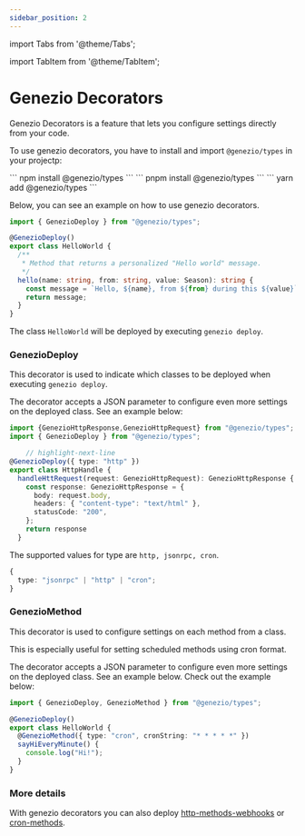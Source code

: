 ```yaml
---
sidebar_position: 2
---
```


import Tabs from '@theme/Tabs';

import TabItem from '@theme/TabItem';

# Genezio Decorators

Genezio Decorators is a feature that lets you configure settings directly from your code.

To use genezio decorators, you have to install and import `@genezio/types` in your projectp:

<Tabs>
  <TabItem className="tab-item" value="npm" label="npm">
  ```
npm install @genezio/types
```
  </TabItem>
  <TabItem className="tab-item" value="pnpm" label="pnpm">
```
pnpm install @genezio/types
```
  </TabItem>
  <TabItem  className="tab-item" value="yarn" label="yarn">
```
yarn add @genezio/types
```
  </TabItem>
</Tabs>

Below, you can see an example on how to use genezio decorators.

```typescript title="index.ts"
import { GenezioDeploy } from "@genezio/types";

@GenezioDeploy()
export class HelloWorld {
  /**
   * Method that returns a personalized "Hello world" message.
   */
  hello(name: string, from: string, value: Season): string {
    const message = `Hello, ${name}, from ${from} during this ${value}`;
    return message;
  }
}
```

The class `HelloWorld` will be deployed by executing `genezio deploy`.

### GenezioDeploy

This decorator is used to indicate which classes to be deployed when executing `genezio deploy`.

The decorator accepts a JSON parameter to configure even more settings on the deployed class. See an example below:

<!-- {% code title="index.ts" %} -->

```typescript title="index.ts"
import {GenezioHttpResponse,GenezioHttpRequest} from "@genezio/types";
import { GenezioDeploy } from "@genezio/types";

    // highlight-next-line
@GenezioDeploy({ type: "http" })
export class HttpHandle {
  handleHttRequest(request: GenezioHttpRequest): GenezioHttpResponse {
    const response: GenezioHttpResponse = {
      body: request.body,
      headers: { "content-type": "text/html" },
      statusCode: "200",
    };
    return response
  }
```

<!-- {% endcode %} -->

The supported values for type are `http, jsonrpc, cron`.

```typescript
{
  type: "jsonrpc" | "http" | "cron";
}
```

### GenezioMethod

This decorator is used to configure settings on each method from a class.

This is especially useful for setting scheduled methods using cron format.

The decorator accepts a JSON parameter to configure even more settings on the deployed class. See an example below. Check out the example below:

<!-- {% code title="index.ts" %} -->

```typescript title="index.ts"
import { GenezioDeploy, GenezioMethod } from "@genezio/types";

@GenezioDeploy()
export class HelloWorld {
  @GenezioMethod({ type: "cron", cronString: "* * * * *" })
  sayHiEveryMinute() {
    console.log("Hi!");
  }
}
```

<!-- {% endcode %} -->

### More details

With genezio decorators you can also deploy [http-methods-webhooks](../features/http-methods-webhooks "mention") or [cron-methods](../features/cron-methods "mention").
